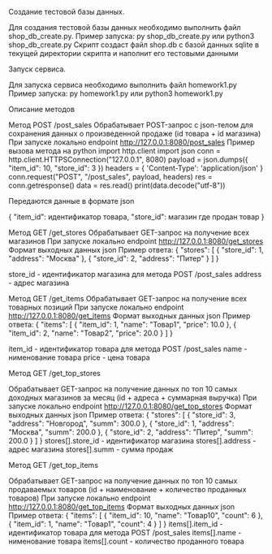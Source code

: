 Создание тестовой базы данных.

Для создания тестовой базы данных необходимо выполнить файл shop_db_create.py. 
Пример запуска:
py shop_db_create.py
или
python3 shop_db_create.py
Скрипт создаст файл shop.db с базой данных sqlite в текущей директории скрипта и наполнит его тестовыми данными

Запуск сервиса.

Для запуска сервиса необходимо выполнить файл homework1.py
Пример запуска:
py homework1.py
или
python3 homework1.py

Описание методов

Метод POST /post_sales
Обрабатывает POST-запрос с json-телом для сохранения данных о произведенной продаже (id товара + id магазина)
При запуске локально endpoint http://127.0.0.1:8080/post_sales
Пример вызова метода на python
import http.client
import json
conn = http.client.HTTPSConnection("127.0.0.1", 8080)
payload = json.dumps({
  "item_id": 10,
  "store_id": 3
})
headers = {
  'Content-Type': 'application/json'
}
conn.request("POST", "/post_sales", payload, headers)
res = conn.getresponse()
data = res.read()
print(data.decode("utf-8"))

Передаются данные в формате json

{
  "item_id": идентификатор товара,
  "store_id": магазин где продан товар
}

Метод GET /get_stores
Обрабатывает GET-запрос на получение всех магазинов
При запуске локально endpoint http://127.0.0.1:8080/get_stores
Формат выходных данных json
Пример ответа:
{
    "stores": [
        {
            "store_id": 1,
            "address": "Москва"
        },
        {
            "store_id": 2,
            "address": "Питер"
        }
    ]
}

store_id - идентификатор магазина для метода POST /post_sales
address - адрес магазина 

Метод GET /get_items
Обрабатывает GET-запрос на получение всех товарных позиций
При запуске локально endpoint http://127.0.0.1:8080/get_items
Формат выходных данных json
Пример ответа:
{
    "items": [
        {
            "item_id": 1,
            "name": "Товар1",
            "price": 10.0
        },
        {
            "item_id": 2,
            "name": "Товар2",
            "price": 20.0
        }
    ]
}

item_id - идентификатор товара для метода POST /post_sales
name - нименование товара
price - цена товара

Метод GET /get_top_stores

Обрабатывает GET-запрос на получение данных по топ 10 самых доходных магазинов за месяц (id + адреса + суммарная выручка)
При запуске локально endpoint http://127.0.0.1:8080/get_top_stores
Формат выходных данных json
Пример ответа:
{
    "stores": [
        {
            "store_id": 3,
            "address": "Новгород",
            "summ": 300.0
        },
        {
            "store_id": 1,
            "address": "Москва",
            "summ": 200.0
        },
        {
            "store_id": 2,
            "address": "Питер",
            "summ": 200.0
        }
    ]
}
stores[].store_id - идентификатор магазина
stores[].address - адрес магазина 
stores[].summ - сумма продаж

Метод GET /get_top_items

Обрабатывает GET-запрос на получение данных по топ 10 самых продаваемых товаров (id + наименование + количество проданных товаров)
При запуске локально endpoint http://127.0.0.1:8080/get_top_items
Формат выходных данных json
Пример ответа:
{
    "items": [
        {
            "item_id": 10,
            "name": "Товар10",
            "count": 6
        },
        {
            "item_id": 1,
            "name": "Товар1",
            "count": 4
        }
    ]
}
items[].item_id - идентификатор товара для метода POST /post_sales
items[].name - нименование товара
items[].count - количество проданного товара

